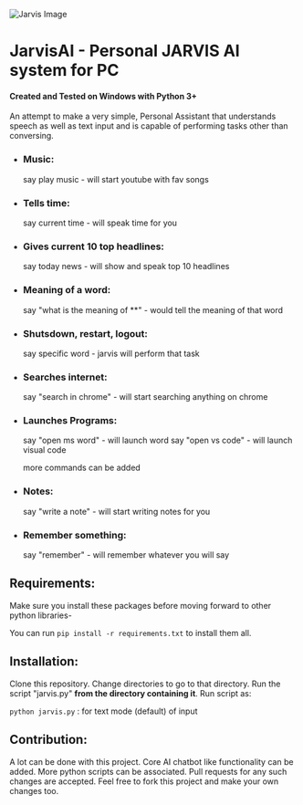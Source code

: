 ![Jarvis Image](https://static.wikia.nocookie.net/marvelcinematicuniverse/images/b/b0/JuARaVeInSy.png/)

# JarvisAI - Personal JARVIS AI system for PC

#### Created and Tested on Windows with Python 3+

An attempt to make a very simple, Personal Assistant that understands speech as well as text input and is capable of performing tasks other than conversing.

- ### Music:
    say play music - will start youtube with fav songs

- ### Tells time:
    say current time - will speak time for you

- ### Gives current 10 top headlines:
    say today news - will show and speak top 10 headlines

- ### Meaning of a word:
    say "what is the meaning of **" - would tell the meaning of that word

- ### Shutsdown, restart, logout:
    say specific word - jarvis will perform that task

- ### Searches internet:
    say "search in chrome" - will start searching anything on chrome

- ### Launches Programs:
    say "open ms word" - will launch word
    say "open vs code" - will launch visual code
    
    more commands can be added

- ### Notes:
   say "write a note" - will start writing notes for you
   
- ### Remember something:
  say "remember" - will remember whatever you will say

## Requirements:

Make sure you install these packages before moving forward to other python libraries-

You can run `pip install -r requirements.txt` to install them all.

## Installation:

Clone this repository. Change directories to go to that directory. Run the script "jarvis.py" **from the directory containing it**.
Run script as:

`python jarvis.py` : for text mode (default) of input

## Contribution:

A lot can be done with this project. Core AI chatbot like functionality can be added. More python scripts can be associated. Pull requests for any such changes are accepted. Feel free to fork this project and make your own changes too.
